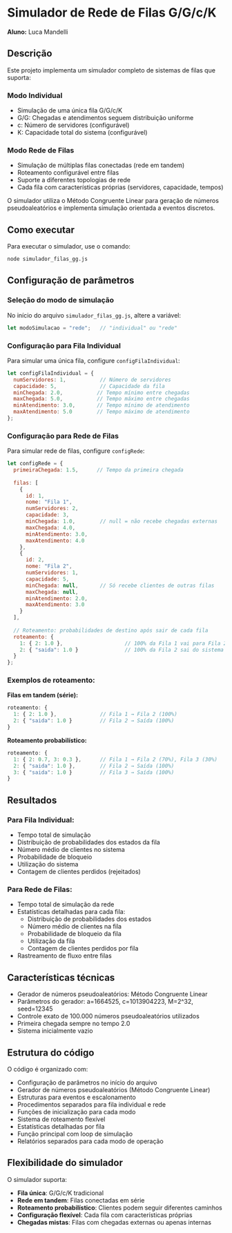 # Simulador de Rede de Filas G/G/c/K

**Aluno:** Luca Mandelli

## Descrição

Este projeto implementa um simulador completo de sistemas de filas que suporta:

### Modo Individual
- Simulação de uma única fila G/G/c/K
- G/G: Chegadas e atendimentos seguem distribuição uniforme
- c: Número de servidores (configurável)
- K: Capacidade total do sistema (configurável)

### Modo Rede de Filas
- Simulação de múltiplas filas conectadas (rede em tandem)
- Roteamento configurável entre filas
- Suporte a diferentes topologias de rede
- Cada fila com características próprias (servidores, capacidade, tempos)

O simulador utiliza o Método Congruente Linear para geração de números pseudoaleatórios e implementa simulação orientada a eventos discretos.

## Como executar

Para executar o simulador, use o comando:

```bash
node simulador_filas_gg.js
```

## Configuração de parâmetros

### Seleção do modo de simulação

No início do arquivo `simulador_filas_gg.js`, altere a variável:

```javascript
let modoSimulacao = "rede";   // "individual" ou "rede"
```

### Configuração para Fila Individual

Para simular uma única fila, configure `configFilaIndividual`:

```javascript
let configFilaIndividual = {
  numServidores: 1,           // Número de servidores
  capacidade: 5,              // Capacidade da fila
  minChegada: 2.0,           // Tempo mínimo entre chegadas
  maxChegada: 5.0,           // Tempo máximo entre chegadas
  minAtendimento: 3.0,       // Tempo mínimo de atendimento
  maxAtendimento: 5.0        // Tempo máximo de atendimento
};
```

### Configuração para Rede de Filas

Para simular rede de filas, configure `configRede`:

```javascript
let configRede = {
  primeiraChegada: 1.5,      // Tempo da primeira chegada
  
  filas: [
    {
      id: 1,
      nome: "Fila 1",
      numServidores: 2,
      capacidade: 3,
      minChegada: 1.0,        // null = não recebe chegadas externas
      maxChegada: 4.0,
      minAtendimento: 3.0,
      maxAtendimento: 4.0
    },
    {
      id: 2,
      nome: "Fila 2",
      numServidores: 1,
      capacidade: 5,
      minChegada: null,       // Só recebe clientes de outras filas
      maxChegada: null,
      minAtendimento: 2.0,
      maxAtendimento: 3.0
    }
  ],
  
  // Roteamento: probabilidades de destino após sair de cada fila
  roteamento: {
    1: { 2: 1.0 },                    // 100% da Fila 1 vai para Fila 2
    2: { "saida": 1.0 }               // 100% da Fila 2 sai do sistema
  }
};
```

### Exemplos de roteamento:

**Filas em tandem (série):**
```javascript
roteamento: {
  1: { 2: 1.0 },              // Fila 1 → Fila 2 (100%)
  2: { "saida": 1.0 }         // Fila 2 → Saída (100%)
}
```

**Roteamento probabilístico:**
```javascript
roteamento: {
  1: { 2: 0.7, 3: 0.3 },      // Fila 1 → Fila 2 (70%), Fila 3 (30%)
  2: { "saida": 1.0 },        // Fila 2 → Saída (100%)
  3: { "saida": 1.0 }         // Fila 3 → Saída (100%)
}
```

## Resultados

### Para Fila Individual:
- Tempo total de simulação
- Distribuição de probabilidades dos estados da fila
- Número médio de clientes no sistema
- Probabilidade de bloqueio
- Utilização do sistema
- Contagem de clientes perdidos (rejeitados)

### Para Rede de Filas:
- Tempo total de simulação da rede
- Estatísticas detalhadas para cada fila:
  - Distribuição de probabilidades dos estados
  - Número médio de clientes na fila
  - Probabilidade de bloqueio da fila
  - Utilização da fila
  - Contagem de clientes perdidos por fila
- Rastreamento de fluxo entre filas

## Características técnicas

- Gerador de números pseudoaleatórios: Método Congruente Linear
- Parâmetros do gerador: a=1664525, c=1013904223, M=2^32, seed=12345
- Controle exato de 100.000 números pseudoaleatórios utilizados
- Primeira chegada sempre no tempo 2.0
- Sistema inicialmente vazio

## Estrutura do código

O código é organizado com:
- Configuração de parâmetros no início do arquivo
- Gerador de números pseudoaleatórios (Método Congruente Linear)
- Estruturas para eventos e escalonamento
- Procedimentos separados para fila individual e rede
- Funções de inicialização para cada modo
- Sistema de roteamento flexível
- Estatísticas detalhadas por fila
- Função principal com loop de simulação
- Relatórios separados para cada modo de operação

## Flexibilidade do simulador

O simulador suporta:
- **Fila única**: G/G/c/K tradicional
- **Rede em tandem**: Filas conectadas em série
- **Roteamento probabilístico**: Clientes podem seguir diferentes caminhos
- **Configuração flexível**: Cada fila com características próprias
- **Chegadas mistas**: Filas com chegadas externas ou apenas internas